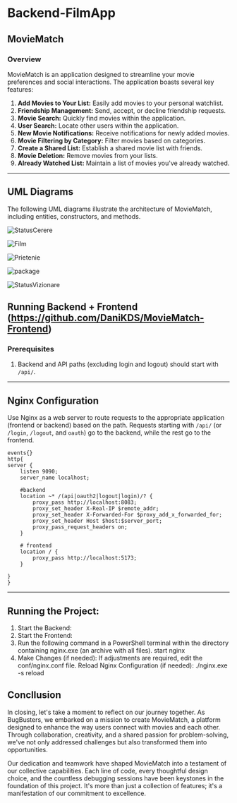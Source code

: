 # Backend-FilmApp

## MovieMatch

### Overview

MovieMatch is an application designed to streamline your movie preferences and social interactions. The application boasts several key features:

1. **Add Movies to Your List:** Easily add movies to your personal watchlist.
2. **Friendship Management:** Send, accept, or decline friendship requests.
3. **Movie Search:** Quickly find movies within the application.
4. **User Search:** Locate other users within the application.
5. **New Movie Notifications:** Receive notifications for newly added movies.
6. **Movie Filtering by Category:** Filter movies based on categories.
7. **Create a Shared List:** Establish a shared movie list with friends.
8. **Movie Deletion:** Remove movies from your lists.
9. **Already Watched List:** Maintain a list of movies you've already watched.
---

## UML Diagrams

The following UML diagrams illustrate the architecture of MovieMatch, including entities, constructors, and methods.

![StatusCerere](https://github.com/DaniKDS/MovieMatch-Backend/assets/91533585/30824deb-9dd7-4e77-9259-206f5edb6c8e)

![Film](https://github.com/DaniKDS/MovieMatch-Backend/assets/91533585/1b52f804-2e8c-42c7-b034-dc5d2b16d8ce)

![Prietenie](https://github.com/DaniKDS/MovieMatch-Backend/assets/91533585/aa109c7a-53f4-4277-9239-fbe3a37c7248)

![package](https://github.com/DaniKDS/MovieMatch-Backend/assets/91533585/7dbe2c89-d84f-4ec4-9daa-d93c9694e5a6)

![StatusVizionare](https://github.com/DaniKDS/MovieMatch-Backend/assets/91533585/3d94cb64-83c3-4942-af48-16f9643bdf3b)


## Running Backend + Frontend (https://github.com/DaniKDS/MovieMatch-Frontend)

### Prerequisites

1. Backend and API paths (excluding login and logout) should start with `/api/`.
--- 

## Nginx Configuration

Use Nginx as a web server to route requests to the appropriate application (frontend or backend) based on the path. Requests starting with `/api/` (or `/login`, `/logout`, and `oauth`) go to the backend, while the rest go to the frontend.

```nginx
events{}
http{
server {
    listen 9090;
    server_name localhost;
    
    #backend
    location ~* /(api|oauth2|logout|login)/? {
        proxy_pass http://localhost:8083;
        proxy_set_header X-Real-IP $remote_addr;
        proxy_set_header X-Forwarded-For $proxy_add_x_forwarded_for;
        proxy_set_header Host $host:$server_port;
        proxy_pass_request_headers on;
    }
    
    # frontend
    location / {
        proxy_pass http://localhost:5173;
    }
    
}
}
```
---
## Running the Project:

1. Start the Backend:
2. Start the Frontend:
3. Run the following command in a PowerShell terminal within the directory containing nginx.exe (an archive with all files).
start nginx
4. Make Changes (if needed):
If adjustments are required, edit the conf/nginx.conf file.
Reload Nginx Configuration (if needed):
./nginx.exe -s reload

## Concllusion

In closing, let's take a moment to reflect on our journey together. As BugBusters, we embarked on a mission to create MovieMatch, a platform designed to enhance the way users connect with movies and each other. Through collaboration, creativity, and a shared passion for problem-solving, we've not only addressed challenges but also transformed them into opportunities.

Our dedication and teamwork have shaped MovieMatch into a testament of our collective capabilities. Each line of code, every thoughtful design choice, and the countless debugging sessions have been keystones in the foundation of this project. It's more than just a collection of features; it's a manifestation of our commitment to excellence.
